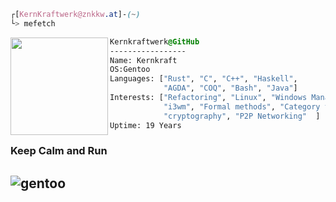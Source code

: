
```css
┌[KernKraftwerk@znkkw.at]-(~)
└> mefetch
```
 

<div style="display:block;text-align:left"><img align="left" src="https://wiki.gentoo.org/images/thumb/e/ee/Gblend.png/117px-Gblend.png" border="0" style="width:156px;">
  
  ```css
  Kernkraftwerk@GitHub
  -----------------
  Name: Kernkraft
  OS:Gentoo
  Languages: ["Rust", "C", "C++", "Haskell",
              "AGDA", "COQ", "Bash", "Java"]
  Interests: ["Refactoring", "Linux", "Windows Manager",
              "i3wm", "Formal methods", "Category theory"
              "cryptography", "P2P Networking"  ]  
Uptime: 19 Years
  ```
</div>


### Keep Calm and Run 
![gentoo](https://wiki.gentoo.org/images/thumb/c/c3/Ripples-larry.svg/120px-Ripples-larry.svg.png)
------------------------------------------------------------------------------


